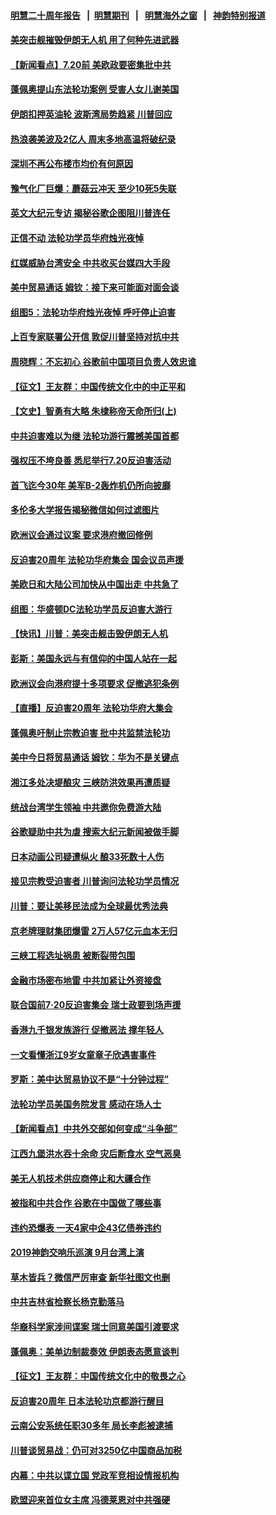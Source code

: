#### [明慧二十周年报告](https://github.com/gfw-breaker/mh-reports/blob/master/README.md?t=07200240) &nbsp;&nbsp;|&nbsp;&nbsp;[明慧期刊](https://github.com/gfw-breaker/mh-qikan) &nbsp;&nbsp;|&nbsp;&nbsp; [明慧海外之窗](https://github.com/gfw-breaker/mh-news/blob/master/README.md?t=07200240) &nbsp;&nbsp;|&nbsp;&nbsp; [神韵特别报道](https://github.com/gfw-breaker/mh-news/blob/master/shenyun.md?t=07200240) 

#### [美突击舰摧毁伊朗无人机 用了何种先进武器](../pages/nf4514/n11396566.md?t=07200240) 

#### [【新闻看点】7.20前 美欧政要密集批中共](../pages/nf4514/n11396069.md?t=07200240) 

#### [蓬佩奥提山东法轮功案例 受害人女儿谢美国](../pages/nf4514/n11396474.md?t=07200240) 

#### [伊朗扣押英油轮 波斯湾局势趋紧 川普回应](../pages/nf4514/n11396669.md?t=07200240) 

#### [热浪袭美波及2亿人 周末多地高温将破纪录](../pages/nf4514/n11396366.md?t=07200240) 

#### [深圳不再公布楼市均价有何原因](../pages/nf4514/n11396276.md?t=07200240) 

#### [豫气化厂巨爆：蘑菇云冲天 至少10死5失联](../pages/nf4514/n11395994.md?t=07200240) 

#### [英文大纪元专访 揭秘谷歌企图阻川普连任](../pages/nf4514/n11395918.md?t=07200240) 

#### [正信不动 法轮功学员华府烛光夜悼](../pages/nf4514/n11396355.md?t=07200240) 

#### [红媒威胁台湾安全 中共收买台媒四大手段](../pages/nf4514/n11394714.md?t=07200240) 

#### [美中贸易通话 姆钦：接下来可能面对面会谈](../pages/nf4514/n11395747.md?t=07200240) 

#### [组图5：法轮功华府烛光夜悼 呼吁停止迫害](../pages/nf4514/n11394899.md?t=07200240) 

#### [上百专家联署公开信 敦促川普坚持对抗中共](../pages/nf4514/n11394859.md?t=07200240) 

#### [周晓辉：不忘初心 谷歌前中国项目负责人效忠谁](../pages/nf4514/n11395023.md?t=07200240) 

#### [【征文】王友群：中国传统文化中的中正平和](../pages/nf4514/n11223067.md?t=07200240) 

#### [【文史】智勇有大略 朱棣称帝天命所归(上)](../pages/nf4514/n7913261.md?t=07200240) 

#### [中共迫害难以为继 法轮功游行震撼美国首都](../pages/nf4514/n11394281.md?t=07200240) 

#### [强权压不垮良善 悉尼举行7.20反迫害活动](../pages/nf4514/n11394896.md?t=07200240) 

#### [首飞迄今30年 美军B-2轰炸机仍所向披靡](../pages/nf4514/n11395211.md?t=07200240) 

#### [多伦多大学报告揭秘微信如何过滤图片](../pages/nf4514/n11391198.md?t=07200240) 

#### [欧洲议会通过议案 要求港府撤回修例](../pages/nf4514/n11394258.md?t=07200240) 

#### [反迫害20周年 法轮功华府集会 国会议员声援](../pages/nf4514/n11394202.md?t=07200240) 

#### [美欧日和大陆公司加快从中国出走 中共急了](../pages/nf4514/n11393790.md?t=07200240) 

#### [组图：华盛顿DC法轮功学员反迫害大游行](../pages/nf4514/n11393926.md?t=07200240) 

#### [【快讯】川普：美突击舰击毁伊朗无人机](../pages/nf4514/n11393964.md?t=07200240) 

#### [彭斯：美国永远与有信仰的中国人站在一起](../pages/nf4514/n11393834.md?t=07200240) 

#### [欧洲议会向港府提十多项要求 促撤逃犯条例](../pages/nf4514/n11393122.md?t=07200240) 

#### [【直播】反迫害20周年 法轮功华府大集会](../pages/nf4514/n11386430.md?t=07200240) 

#### [蓬佩奥吁制止宗教迫害 批中共监禁法轮功](../pages/nf4514/n11393342.md?t=07200240) 

#### [美中今日将贸易通话 姆钦：华为不是关键点](../pages/nf4514/n11393282.md?t=07200240) 

#### [湘江多处决堤酿灾 三峡防洪效果再遭质疑](../pages/nf4514/n11391639.md?t=07200240) 

#### [统战台湾学生领袖 中共邀你免费游大陆](../pages/nf4514/n11389625.md?t=07200240) 

#### [谷歌疑助中共为虐 搜索大纪元新闻被做手脚](../pages/nf4514/n11390824.md?t=07200240) 

#### [日本动画公司疑遭纵火 酿33死数十人伤](../pages/nf4514/n11392533.md?t=07200240) 

#### [接见宗教受迫害者 川普询问法轮功学员情况](../pages/nf4514/n11391208.md?t=07200240) 

#### [川普：要让美移民法成为全球最优秀法典](../pages/nf4514/n11391947.md?t=07200240) 

#### [京老牌理财集团爆雷 2万人57亿元血本无归](../pages/nf4514/n11392035.md?t=07200240) 

#### [三峡工程选址祸患 被断裂带包围](../pages/nf4514/n11391118.md?t=07200240) 

#### [金融市场密布地雷 中共加紧让外资接盘](../pages/nf4514/n11391434.md?t=07200240) 

#### [联合国前7‧20反迫害集会 瑞士政要到场声援](../pages/nf4514/n11391543.md?t=07200240) 

#### [香港九千银发族游行 促撤恶法 撑年轻人](../pages/nf4514/n11391448.md?t=07200240) 

#### [一文看懂浙江9岁女童章子欣遇害事件](../pages/nf4514/n11389486.md?t=07200240) 

#### [罗斯：美中达贸易协议不是“十分钟过程”](../pages/nf4514/n11391165.md?t=07200240) 

#### [法轮功学员美国务院发言 感动在场人士](../pages/nf4514/n11391241.md?t=07200240) 

#### [【新闻看点】中共外交部如何变成“斗争部”](../pages/nf4514/n11390525.md?t=07200240) 

#### [江西九堡洪水吞十余命 灾后断食水 空气恶臭](../pages/nf4514/n11390633.md?t=07200240) 

#### [美无人机技术供应商停止和大疆合作](../pages/nf4514/n11390783.md?t=07200240) 

#### [被指和中共合作 谷歌在中国做了哪些事](../pages/nf4514/n11390549.md?t=07200240) 

#### [违约恐爆表 一天4家中企43亿债券违约](../pages/nf4514/n11390527.md?t=07200240) 

#### [2019神韵交响乐巡演 9月台湾上演](../pages/nf4514/n11390652.md?t=07200240) 

#### [草木皆兵？微信严厉审查 新华社图文也删](../pages/nf4514/n11390630.md?t=07200240) 

#### [中共吉林省检察长杨克勤落马](../pages/nf4514/n11390025.md?t=07200240) 

#### [华裔科学家涉间谍案 瑞士同意美国引渡要求](../pages/nf4514/n11389956.md?t=07200240) 

#### [蓬佩奥：美单边制裁奏效 伊朗表态愿意谈判](../pages/nf4514/n11389584.md?t=07200240) 

#### [【征文】王友群：中国传统文化中的敬畏之心](../pages/nf4514/n11145015.md?t=07200240) 

#### [反迫害20周年 日本法轮功京都游行醒目](../pages/nf4514/n11389747.md?t=07200240) 

#### [云南公安系统任职30多年 局长李彪被逮捕](../pages/nf4514/n11389659.md?t=07200240) 

#### [川普谈贸易战：仍可对3250亿中国商品加税](../pages/nf4514/n11389051.md?t=07200240) 

#### [内幕：中共以谍立国 党政军竞相设情报机构](../pages/nf4514/n11385217.md?t=07200240) 

#### [欧盟迎来首位女主席 冯德莱恩对中共强硬](../pages/nf4514/n11389112.md?t=07200240) 

